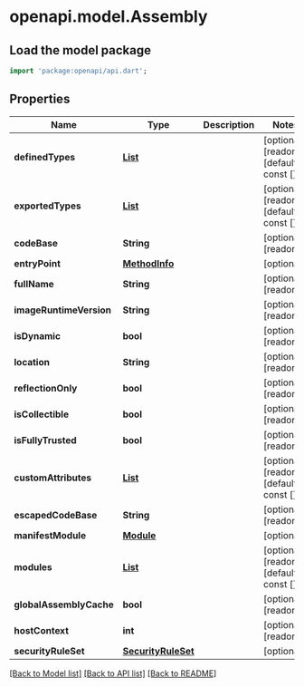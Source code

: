 # openapi.model.Assembly

## Load the model package
```dart
import 'package:openapi/api.dart';
```

## Properties
Name | Type | Description | Notes
------------ | ------------- | ------------- | -------------
**definedTypes** | [**List<TypeInfo>**](TypeInfo.md) |  | [optional] [readonly] [default to const []]
**exportedTypes** | [**List<Type>**](Type.md) |  | [optional] [readonly] [default to const []]
**codeBase** | **String** |  | [optional] [readonly] 
**entryPoint** | [**MethodInfo**](MethodInfo.md) |  | [optional] 
**fullName** | **String** |  | [optional] [readonly] 
**imageRuntimeVersion** | **String** |  | [optional] [readonly] 
**isDynamic** | **bool** |  | [optional] [readonly] 
**location** | **String** |  | [optional] [readonly] 
**reflectionOnly** | **bool** |  | [optional] [readonly] 
**isCollectible** | **bool** |  | [optional] [readonly] 
**isFullyTrusted** | **bool** |  | [optional] [readonly] 
**customAttributes** | [**List<CustomAttributeData>**](CustomAttributeData.md) |  | [optional] [readonly] [default to const []]
**escapedCodeBase** | **String** |  | [optional] [readonly] 
**manifestModule** | [**Module**](Module.md) |  | [optional] 
**modules** | [**List<Module>**](Module.md) |  | [optional] [readonly] [default to const []]
**globalAssemblyCache** | **bool** |  | [optional] [readonly] 
**hostContext** | **int** |  | [optional] [readonly] 
**securityRuleSet** | [**SecurityRuleSet**](SecurityRuleSet.md) |  | [optional] 

[[Back to Model list]](../README.md#documentation-for-models) [[Back to API list]](../README.md#documentation-for-api-endpoints) [[Back to README]](../README.md)


